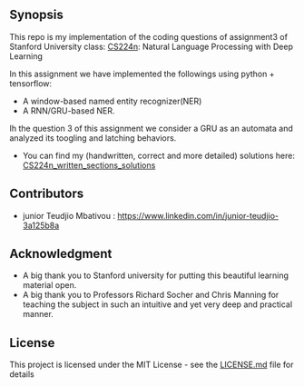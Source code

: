 ## Synopsis

This repo is my implementation of the coding questions of assignment3 of Stanford University class:
[CS224n](https://web.stanford.edu/class/cs224n/): Natural Language Processing with Deep Learning

In this assignment we have implemented the followings using python + tensorflow:
- A window-based named entity recognizer(NER)
- A RNN/GRU-based NER.

Ih the question 3 of this assignment we consider a GRU as an automata and analyzed its toogling and latching behaviors.
- You can find my (handwritten, correct and more detailed) solutions here:  [CS224n_written_sections_solutions](https://github.com/junteudjio/stanford_NLP_CS224n_written_sections_solutions)


## Contributors

- junior Teudjio Mbativou : https://www.linkedin.com/in/junior-teudjio-3a125b8a


## Acknowledgment

- A big thank you to Stanford university for putting this beautiful learning material open.
- A big thank you to Professors Richard Socher and Chris Manning for teaching the subject in such an intuitive and yet very deep and practical manner.

## License

This project is licensed under the MIT License - see the [LICENSE.md](LICENSE.md) file for details
